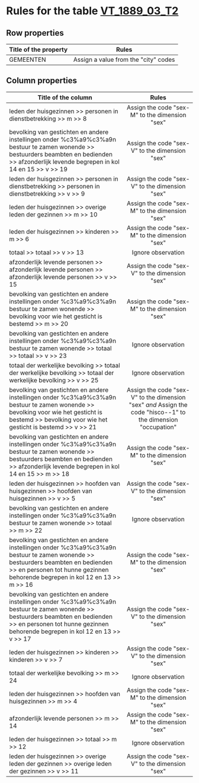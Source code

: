 # Rules for the table [VT_1889_03_T2](https://github.com/cgueret/DataDump/blob/master/xls-marked/VT_1889_03_T2_marked.xls?raw=true)
## Row properties
| Title of the property | Rules |
| --------------------- |:-----:|
| GEMEENTEN | Assign a value from the "city" codes |
## Column properties
| Title of the column | Rules |
| --------------------- |:-----:|
| leden der huisgezinnen >> personen in dienstbetrekking >> m >> 8 | Assign the code "sex-M" to the dimension "sex" |
| bevolking van gestichten en andere instellingen onder %c3%a9%c3%a9n bestuur te zamen wonende >> bestuurders beambten en bedienden >> afzonderlijk levende begrepen in kol 14 en 15 >> v >> 19 | Assign the code "sex-V" to the dimension "sex" |
| leden der huisgezinnen >> personen in dienstbetrekking >> personen in dienstbetrekking >> v >> 9 | Assign the code "sex-V" to the dimension "sex" |
| leden der huisgezinnen >> overige leden der gezinnen >> m >> 10 | Assign the code "sex-M" to the dimension "sex" |
| leden der huisgezinnen >> kinderen >> m >> 6 | Assign the code "sex-M" to the dimension "sex" |
| totaal >> totaal >> v >> 13 | Ignore observation |
| afzonderlijk levende personen >> afzonderlijk levende personen >> afzonderlijk levende personen >> v >> 15 | Assign the code "sex-V" to the dimension "sex" |
| bevolking van gestichten en andere instellingen onder %c3%a9%c3%a9n bestuur te zamen wonende >> bevolking voor wie het gesticht is bestemd >> m >> 20 | Assign the code "sex-M" to the dimension "sex" |
| bevolking van gestichten en andere instellingen onder %c3%a9%c3%a9n bestuur te zamen wonende >> totaal >> totaal >> v >> 23 | Ignore observation |
| totaal der werkelijke bevolking >> totaal der werkelijke bevolking >> totaal der werkelijke bevolking >> v >> 25 | Ignore observation |
| bevolking van gestichten en andere instellingen onder %c3%a9%c3%a9n bestuur te zamen wonende >> bevolking voor wie het gesticht is bestemd >> bevolking voor wie het gesticht is bestemd >> v >> 21 | Assign the code "sex-V" to the dimension "sex" *and* Assign the code "hisco--1" to the dimension "occupation" |
| bevolking van gestichten en andere instellingen onder %c3%a9%c3%a9n bestuur te zamen wonende >> bestuurders beambten en bedienden >> afzonderlijk levende begrepen in kol 14 en 15 >> m >> 18 | Assign the code "sex-M" to the dimension "sex" |
| leden der huisgezinnen >> hoofden van huisgezinnen >> hoofden van huisgezinnen >> v >> 5 | Assign the code "sex-V" to the dimension "sex" |
| bevolking van gestichten en andere instellingen onder %c3%a9%c3%a9n bestuur te zamen wonende >> totaal >> m >> 22 | Ignore observation |
| bevolking van gestichten en andere instellingen onder %c3%a9%c3%a9n bestuur te zamen wonende >> bestuurders beambten en bedienden >> en personen tot hunne gezinnen behorende begrepen in kol 12 en 13 >> m >> 16 | Assign the code "sex-M" to the dimension "sex" |
| bevolking van gestichten en andere instellingen onder %c3%a9%c3%a9n bestuur te zamen wonende >> bestuurders beambten en bedienden >> en personen tot hunne gezinnen behorende begrepen in kol 12 en 13 >> v >> 17 | Assign the code "sex-V" to the dimension "sex" |
| leden der huisgezinnen >> kinderen >> kinderen >> v >> 7 | Assign the code "sex-V" to the dimension "sex" |
| totaal der werkelijke bevolking >> m >> 24 | Ignore observation |
| leden der huisgezinnen >> hoofden van huisgezinnen >> m >> 4 | Assign the code "sex-M" to the dimension "sex" |
| afzonderlijk levende personen >> m >> 14 | Assign the code "sex-M" to the dimension "sex" |
| leden der huisgezinnen >> totaal >> m >> 12 | Ignore observation |
| leden der huisgezinnen >> overige leden der gezinnen >> overige leden der gezinnen >> v >> 11 | Assign the code "sex-V" to the dimension "sex" |
